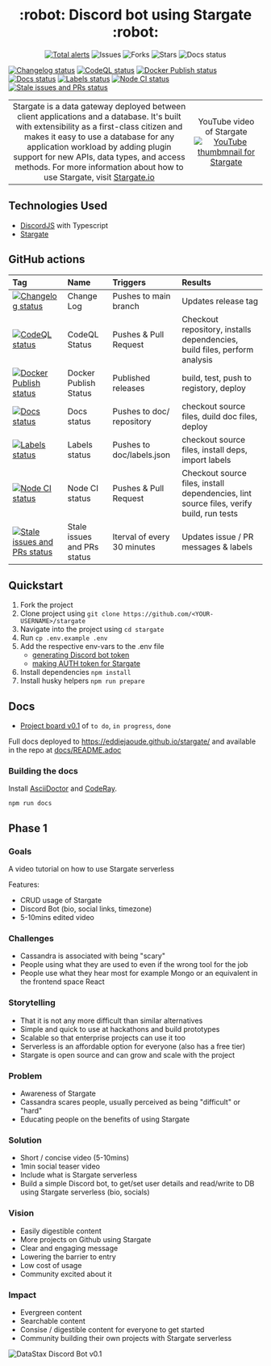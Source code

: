 

<h1 align="center">
  :robot: Discord bot using Stargate :robot:
</h1>

<div align="center">

[![Total alerts](https://img.shields.io/lgtm/alerts/g/eddiejaoude/stargate.svg?logo=lgtm&logoWidth=18)](https://lgtm.com/projects/g/eddiejaoude/stargate/alerts/)
![Issues](https://img.shields.io/github/issues/eddiejaoude/stargate)
![Forks](https://img.shields.io/github/forks/eddiejaoude/stargate)
![Stars](https://img.shields.io/github/stars/eddiejaoude/stargate)
![Docs status](https://img.shields.io/github/license/eddiejaoude/stargate)

</div>

[![Changelog status](https://github.com/eddiejaoude/stargate/workflows/Changelog/badge.svg)](https://github.com/eddiejaoude/stargate/actions/workflows/changelog.yml)
[![CodeQL status](https://github.com/eddiejaoude/stargate/workflows/CodeQL/badge.svg)](https://github.com/eddiejaoude/stargate/actions/workflows/codeql.yml)
[![Docker Publish status](https://github.com/eddiejaoude/stargate/workflows/Publish%20Docker%20image/badge.svg)](https://github.com/eddiejaoude/stargate/actions/workflows/docker.yml)
[![Docs status](https://github.com/eddiejaoude/stargate/workflows/Docs/badge.svg)](https://github.com/eddiejaoude/stargate/actions/workflows/docs.yml)
[![Labels status](https://github.com/eddiejaoude/stargate/workflows/Import%20labels/badge.svg)](https://github.com/eddiejaoude/stargate/actions/workflows/labels.yml)
[![Node CI status](https://github.com/eddiejaoude/stargate/workflows/Node.js%20CI/badge.svg)](https://github.com/eddiejaoude/stargate/actions/workflows/node-ci.yml)
[![Stale issues and PRs status](https://github.com/eddiejaoude/stargate/workflows/Mark%20stale%20issues%20and%20pull%20requests/badge.svg)](https://github.com/eddiejaoude/stargate/actions/workflows/stale.yml)

<table border="0">
  <tr>
    <td align="center">
      Stargate is a data gateway deployed between client applications and a database. It's built with extensibility as a first-class citizen and makes it easy to use a database for any application workload by adding plugin support for new APIs, data types, and access methods.
      For more information about how to use Stargate, visit <a href="https://stargate.io/">Stargate.io</a>
    </td>
    <td align="center">
      YouTube video of Stargate
      <a href="http://www.youtube.com/watch?v=2ltVf2EscmM">
        <img src="http://img.youtube.com/vi/2ltVf2EscmM/0.jpg" alt="YouTube thumbmnail for Stargate" />
      </a>
    </td>
  </tr>
</table>

## Technologies Used

- [DiscordJS](https://discordjs.guide) with Typescript
- [Stargate](http://stargate.io)

## GitHub actions
| Tag | Name | Triggers | Results |
| :--- |  :---  |  :--- | :--- |
| [![Changelog status](https://github.com/eddiejaoude/stargate/workflows/Changelog/badge.svg)](https://github.com/eddiejaoude/stargate/actions/workflows/changelog.yml) | Change Log | Pushes to main branch | Updates release tag |
| [![CodeQL status](https://github.com/eddiejaoude/stargate/workflows/CodeQL/badge.svg)](https://github.com/eddiejaoude/stargate/actions/workflows/codeql.yml) | CodeQL Status | Pushes & Pull Request | Checkout repository, installs dependencies, build files, perform analysis |
| [![Docker Publish status](https://github.com/eddiejaoude/stargate/workflows/Publish%20Docker%20image/badge.svg)](https://github.com/eddiejaoude/stargate/actions/workflows/docker.yml) | Docker Publish Status | Published releases | build, test, push to registory, deploy |
| [![Docs status](https://github.com/eddiejaoude/stargate/workflows/Docs/badge.svg)](https://github.com/eddiejaoude/stargate/actions/workflows/docs.yml) | Docs status | Pushes to doc/ repository | checkout source files, duild doc files, deploy |
| [![Labels status](https://github.com/eddiejaoude/stargate/workflows/Import%20labels/badge.svg)](https://github.com/eddiejaoude/stargate/actions/workflows/labels.yml) | Labels status | Pushes to doc/labels.json | checkout source files, install deps, import labels |
| [![Node CI status](https://github.com/eddiejaoude/stargate/workflows/Node.js%20CI/badge.svg)](https://github.com/eddiejaoude/stargate/actions/workflows/node-ci.yml) | Node CI status | Pushes & Pull Request | Checkout source files, install dependencies, lint source files, verify build, run tests |
| [![Stale issues and PRs status](https://github.com/eddiejaoude/stargate/workflows/Mark%20stale%20issues%20and%20pull%20requests/badge.svg)](https://github.com/eddiejaoude/stargate/actions/workflows/stale.yml) | Stale issues and PRs status | Iterval of every 30 minutes | Updates issue / PR messages & labels |

## Quickstart

1. Fork the project
2. Clone project using `git clone https://github.com/<YOUR-USERNAME>/stargate`
3. Navigate into the project using `cd stargate`
4. Run `cp .env.example .env`
5. Add the respective env-vars to the .env file
    - [generating Discord bot token](https://discordjs.guide/preparations/setting-up-a-bot-application.html#keeping-your-token-safe)
    - [making AUTH token for Stargate](https://stargate.io/docs/stargate/1.0/developers-guide/authnz.html#_generate_an_auth_token)
6. Install dependencies `npm install`
7. Install husky helpers `npm run prepare`

## Docs

- [Project board v0.1](https://github.com/eddiejaoude/stargate/projects/1) of `to do`, `in progress`, `done`

Full docs deployed to https://eddiejaoude.github.io/stargate/ and available in the repo at [docs/README.adoc](docs/README.adoc)

### Building the docs

Install [AsciiDoctor](https://docs.asciidoctor.org/asciidoctor/latest/install/) and [CodeRay](https://docs.asciidoctor.org/asciidoctor/latest/syntax-highlighting/coderay/).

```
npm run docs
```

## Phase 1

### Goals

A video tutorial on how to use Stargate serverless

Features:

- CRUD usage of Stargate
- Discord Bot (bio, social links, timezone)
- 5-10mins edited video

### Challenges

- Cassandra is associated with being "scary"
- People using what they are used to even if the wrong tool for the job
- People use what they hear most for example Mongo or an equivalent in the frontend space React

### Storytelling

- That it is not any more difficult than similar alternatives
- Simple and quick to use at hackathons and build prototypes
- Scalable so that enterprise projects can use it too
- Serverless is an affordable option for everyone (also has a free tier)
- Stargate is open source and can grow and scale with the project

### Problem

- Awareness of Stargate
- Cassandra scares people, usually perceived as being "difficult" or "hard"
- Educating people on the benefits of using Stargate

### Solution

- Short / concise video (5-10mins)
- 1min social teaser video
- Include what is Stargate serverless
- Build a simple Discord bot, to get/set user details and read/write to DB using Stargate serverless (bio, socials)

### Vision

- Easily digestible content
- More projects on Github using Stargate
- Clear and engaging message
- Lowering the barrier to entry
- Low cost of usage
- Community excited about it

### Impact

- Evergreen content
- Searchable content
- Consise / digestible content for everyone to get started
- Community building their own projects with Stargate serverless

![DataStax Discord Bot v0.1](https://user-images.githubusercontent.com/624760/110018509-416c3200-7d1f-11eb-8f1b-444557401906.png)

